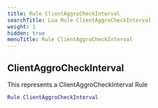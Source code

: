 ```yaml
---
title: Rule ClientAggroCheckInterval
searchTitle: Lua Rule ClientAggroCheckInterval
weight: 1
hidden: true
menuTitle: Rule ClientAggroCheckInterval
---
```

## ClientAggroCheckInterval

This represents a ClientAggroCheckInterval Rule
```lua
Rule.ClientAggroCheckInterval
```